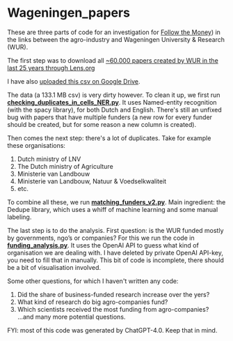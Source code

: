 # Wageningen_papers

These are three parts of code for an investigation for [Follow the Money](https://www.ftm.nl/)) in the links between the agro-industry and Wageningen University & Research (WUR).

The first step was to download all [~60.000 papers created by WUR in the last 25 years through Lens.org](https://www.lens.org/lens/search/scholar/table?q=author.affiliation.name:(%22Wageningen%20University%22)&p=0&n=50&s=date_published&d=%2B&f=false&e=false&l=en&authorField=author&dateFilterField=publishedYear&orderBy=%2Bdate_published&presentation=false&preview=true&stemmed=true&useAuthorId=false&publishedYear.from=1998&publishedYear.to=2023)

I have also [uploaded this csv on Google Drive](https://drive.google.com/file/d/1ujoM5gaTv-pLe3fPouo4wrDVRf_8uRuf/view?usp=sharing). 

The data (a 133.1 MB csv) is very dirty however. To clean it up, we first run [**checking_duplicates_in_cells_NER.py**](https://github.com/jsdaalder/Wageningen_papers/blob/main/checking_duplicates_in_cells_NER.py). It uses Named-entity recognition (with the spacy library), for both Dutch and English. There's still an unfixed bug with papers that have multiple funders (a new row for every funder should be created, but for some reason a new column is created). 

Then comes the next step: there's a lot of duplicates. Take for example these organisations:
1. Dutch ministry of LNV
2. The Dutch ministry of Agriculture
3. Ministerie van Landbouw
4. Ministerie van Landbouw, Natuur & Voedselkwaliteit
5. etc.

To combine all these, we run [**matching_funders_v2.py**](https://github.com/jsdaalder/Wageningen_papers/blob/main/matching_funders_v2.py). Main ingredient: the Dedupe library, which uses a whiff of machine learning and some manual labeling.  

The last step is to do the analysis. First question: is the WUR funded mostly by governments, ngo’s or companies? For this we run the code in [**funding_analysis.py**](https://github.com/jsdaalder/Wageningen_papers/blob/main/funding_analysis.py). It uses the OpenAI API to guess what kind of organisation we are dealing with. I have deleted by private OpenAI API-key, you need to fill that in manually. This bit of code is incomplete, there should be a bit of visualisation involved.

Some other questions, for which I haven't written any code:
1. Did the share of business-funded research increase over the yers?
2. What kind of  research do big agro-companies fund?
3. Which scientists received the most funding from agro-companies?
...and many more potential questions.

FYI: most of this code was generated by ChatGPT-4.0. Keep that in mind. 
